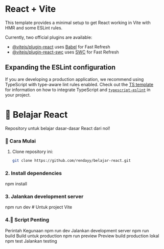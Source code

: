 # React + Vite

This template provides a minimal setup to get React working in Vite with HMR and some ESLint rules.

Currently, two official plugins are available:

- [@vitejs/plugin-react](https://github.com/vitejs/vite-plugin-react/blob/main/packages/plugin-react) uses [Babel](https://babeljs.io/) for Fast Refresh
- [@vitejs/plugin-react-swc](https://github.com/vitejs/vite-plugin-react/blob/main/packages/plugin-react-swc) uses [SWC](https://swc.rs/) for Fast Refresh

## Expanding the ESLint configuration

If you are developing a production application, we recommend using TypeScript with type-aware lint rules enabled. Check out the [TS template](https://github.com/vitejs/vite/tree/main/packages/create-vite/template-react-ts) for information on how to integrate TypeScript and [`typescript-eslint`](https://typescript-eslint.io) in your project.

# 🚀 Belajar React

Repository untuk belajar dasar-dasar React dari nol!

### 🔧 Cara Mulai
1. Clone repository ini:
   ```bash
   git clone https://github.com/rendayy/belajar-react.git

### 2. Install dependencies
npm install

### 3. Jalankan development server
npm run dev  # Untuk project Vite

### 4.🔧 Script Penting
Perintah	Kegunaan
npm run dev	Jalankan development server
npm run build	Build untuk production
npm run preview	Preview build production lokal
npm test	Jalankan testing
